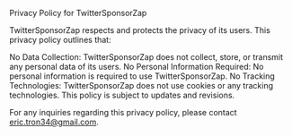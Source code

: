 Privacy Policy for TwitterSponsorZap

TwitterSponsorZap respects and protects the privacy of its users. This privacy policy outlines that:

No Data Collection: TwitterSponsorZap does not collect, store, or transmit any personal data of its users.
No Personal Information Required: No personal information is required to use TwitterSponsorZap.
No Tracking Technologies: TwitterSponsorZap does not use cookies or any tracking technologies.
This policy is subject to updates and revisions.

For any inquiries regarding this privacy policy, please contact eric.tron34@gmail.com.

